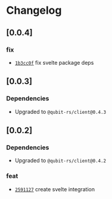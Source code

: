 # Changelog

## \[0.0.4]

### fix

- [`1b3cc0f`](https://github.com/andogq/qubit/commit/1b3cc0f0108d505b8b02db9c9d9fe734dc1f9106) fix svelte package deps

## \[0.0.3]

### Dependencies

- Upgraded to `@qubit-rs/client@0.4.3`

## \[0.0.2]

### Dependencies

- Upgraded to `@qubit-rs/client@0.4.2`

### feat

- [`2591127`](https://github.com/andogq/qubit/commit/2591127f0cfb78b1917bac317552099475d1fc72) create svelte integration
